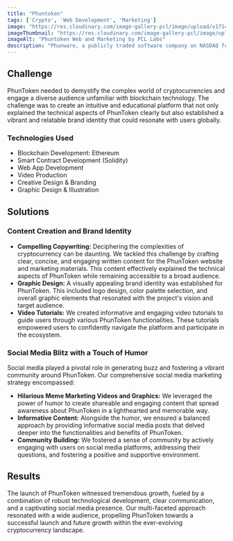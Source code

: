 ```yaml
---
title: "Phuntoken"
tags: ['Crypto', 'Web Development', 'Marketing']
image: "https://res.cloudinary.com/image-gallery-pcl/image/upload/v1714789946/Blawby/PhunToken_Featured_xnrc2t.webp"
imageThumbnail: "https://res.cloudinary.com/image-gallery-pcl/image/upload/v1714791180/Blawby/Phuntoken_ut3wry.webp"
imageAlt: "Phuntoken Web and Marketing by PCL Labs"
description: "Phunware, a publicly traded software company on NASDAQ for over 20 years, embarked on a groundbreaking initiative: PhunToken. This Ethereum-based project aims to revolutionize the mobile experience by creating a secure and versatile ecosystem. Our agency was entrusted with the development and launch of PhunToken, encompassing various facets of the project."
---
```


## Challenge

PhunToken needed to demystify the complex world of cryptocurrencies and engage a diverse audience unfamiliar with blockchain technology. The challenge was to create an intuitive and educational platform that not only explained the technical aspects of PhunToken clearly but also established a vibrant and relatable brand identity that could resonate with users globally. 

### Technologies Used

* Blockchain Development: Ethereum 
* Smart Contract Development (Solidity)
* Web App Development
* Video Production
* Creative Design & Branding
* Graphic Design & Illustration

## Solutions

### Content Creation and Brand Identity

* **Compelling Copywriting:**  Deciphering the complexities of cryptocurrency can be daunting. We tackled this challenge by crafting clear, concise, and engaging written content for the PhunToken website and marketing materials. This content effectively explained the technical aspects of PhunToken while remaining accessible to a broad audience.
* **Graphic Design:** A visually appealing brand identity was established for PhunToken. This included logo design, color palette selection, and overall graphic elements that resonated with the project's vision and target audience.
* **Video Tutorials:**  We created informative and engaging video tutorials to guide users through various PhunToken functionalities. These tutorials empowered users to confidently navigate the platform and participate in the ecosystem.

### Social Media Blitz with a Touch of Humor

Social media played a pivotal role in generating buzz and fostering a vibrant community around PhunToken. Our comprehensive social media marketing strategy encompassed:

* **Hilarious Meme Marketing Videos and Graphics:** We leveraged the power of humor to create shareable and engaging content that spread awareness about PhunToken in a lighthearted and memorable way.
* **Informative Content:** Alongside the humor, we ensured a balanced approach by providing informative social media posts that delved deeper into the functionalities and benefits of PhunToken.
* **Community Building:** We fostered a sense of community by actively engaging with users on social media platforms, addressing their questions, and fostering a positive and supportive environment.

## Results

The launch of PhunToken witnessed tremendous growth, fueled by a combination of robust technological development, clear communication, and a captivating social media presence. Our multi-faceted approach resonated with a wide audience, propelling PhunToken towards a successful launch and future growth within the ever-evolving cryptocurrency landscape.